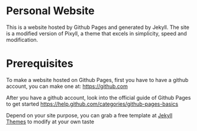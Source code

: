 # Personal Website
This is a website hosted by Github Pages and generated by Jekyll. The site is a modified version of Pixyll, a theme that excels in simplicity, speed and modification.

# Prerequisites
To make a website hosted on Github Pages, first you have to have a github account, you can make one at:
https://github.com

After you have a github account, look into the official guide of Github Pages to get started
https://help.github.com/categories/github-pages-basics

Depend on your site purpose, you can grab a free template at [Jekyll Themes](http://jekyllthemes.org/) to modify at your own taste 
 
